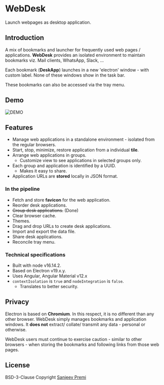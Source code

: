 # WebDesk
Launch webpages as desktop application.

## Introduction
A mix of bookmarks and launcher for frequently used web pages / applications.
**WebDesk** provides an isolated environment to maintain bookmarks viz. Mail
clients, WhatsApp, Slack, ...

Each bookmark (**DeskApp**) launches in a new 'electron' window - with custom
label. None of these windows show in the task bar.

These bookmarks can also be accessed via the tray menu.

## Demo
![DEMO](./docs/web-desk-01.gif)

## Features
* Manage web applications in a standalone environment - isolated from the
regular browsers.
* Start, stop, minimize, restore application from a individual **tile**.
* Arrange web applications in groups.
  * Customize view to see applications in selected groups only.
* Each group and application is identified by a UUID.
  * Makes it easy to share.
* Application URLs are **stored** locally in JSON format.

### In the pipeline
* Fetch and store **favicon** for the web application.
* Reorder desk applications.
* ~~Group desk applications.~~ (Done)
* Clear browser cache.
* Themes.
* Drag and drop URLs to create desk applications.
* Import and export the data file.
* Share desk applications.
* Reconcile tray menu.

### Technical specifications
* Built with node v16.14.2.
* Based on Electron v19.x.y.
* Uses Angular, Angular Material v12.x
* ``contextIsolation`` is ``true`` and ``nodeIntegration`` is ``false``.
  * Translates to better security.

## Privacy
Electron is based on **Chromium**. In this respect, it is no different than
any other browser. WebDesk simply manages bookmarks and application windows.
It **does not** extract/ collate/ transmit any data - personal or otherwise.

WebDesk users must continue to exercise caution - similar to other browsers -
when storing the bookmarks and following links from those web pages.

## License
BSD-3-Clause Copyright [Sanjeev Premi](https://github.com/spremi)
